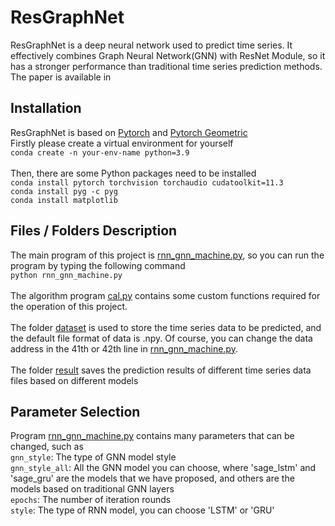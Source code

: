 # ResGraphNet
ResGraphNet is a deep neural network used to predict time series. It effectively combines Graph Neural Network(GNN) with ResNet Module, so it has a stronger performance than traditional time series prediction methods.<br>
The paper is available in <br>

## Installation
ResGraphNet is based on [Pytorch](https://pytorch.org/docs/stable/index.html) and [Pytorch Geometric](https://pytorch-geometric.readthedocs.io/en/latest/index.html)<br>
Firstly please create a virtual environment for yourself<br>
`conda create -n your-env-name python=3.9`<br><br>
Then, there are some Python packages need to be installed<br>
`conda install pytorch torchvision torchaudio cudatoolkit=11.3`<br>
`conda install pyg -c pyg`<br>
`conda install matplotlib`<br>

## Files / Folders Description
The main program of this project is [rnn_gnn_machine.py](https://github.com/czw1296924847/SAGE-RNN/blob/main/rnn_gnn_machine.py), so you can run the program by typing the following command<br>
`python rnn_gnn_machine.py`<br><br>
The algorithm program [cal.py](https://github.com/czw1296924847/SAGE-RNN/blob/main/func/cal.py) contains some custom functions required for the operation of this project.<br><br>
The folder [dataset](https://github.com/czw1296924847/SAGE-RNN/tree/main/datasets/) is used to store the time series data to be predicted, and the default file format of data is .npy. Of course, you can change the data address in the 41th or 42th line in [rnn_gnn_machine.py](https://github.com/czw1296924847/SAGE-RNN/blob/main/rnn_gnn_machine.py).<br><br>
The folder [result](https://github.com/czw1296924847/SAGE-RNN/tree/main/result/) saves the prediction results of different time series data files based on different models

## Parameter Selection
Program [rnn_gnn_machine.py](https://github.com/czw1296924847/SAGE-RNN/blob/main/rnn_gnn_machine.py) contains many parameters that can be changed, such as<br>
`gnn_style`: The type of GNN model style<br>
`gnn_style_all`: All the GNN model you can choose, where 'sage_lstm' and 'sage_gru' are the models that we have proposed, and others are the models based on traditional GNN layers<br>
`epochs`: The number of iteration rounds<br>
`style`: The type of RNN model, you can choose 'LSTM' or 'GRU'<br>

